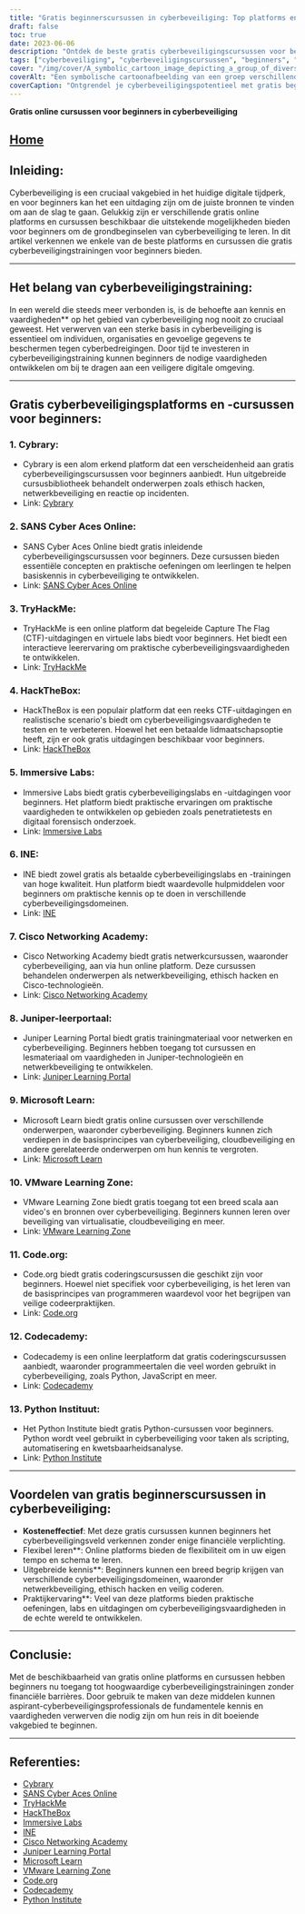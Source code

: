 ```yaml
---
title: "Gratis beginnerscursussen in cyberbeveiliging: Top platforms en trainingen"
draft: false
toc: true
date: 2023-06-06
description: "Ontdek de beste gratis cyberbeveiligingscursussen voor beginners op topplatforms en begin je reis op dit cruciale gebied."
tags: ["cyberbeveiliging", "cyberbeveiligingscursussen", "beginners", "gratis cursussen", "online platforms", "cyberbeveiligingstraining", "leermiddelen", "netwerkbeveiliging", "ethisch hacken", "veilig coderen", "praktische vaardigheden", "praktijkervaring", "cyberbeveiligingsfundamenten", "Cybrary", "SANS Cyber Aces Online", "TryHackMe", "HackTheBox", "Immersieve laboratoria", "INE", "Cisco Netwerk Academie", "Juniper-leerportaal", "Microsoft leren", "VMware-leeromgeving", "Code.org", "Codecademy", "Python Instituut", "kosteneffectief leren", "flexibel leren", "omvangrijke kennis", "praktijkervaring op het gebied van cyberbeveiliging"]
cover: "/img/cover/A_symbolic_cartoon_image_depicting_a_group_of_diverse_indiv.png"
coverAlt: "Een symbolische cartoonafbeelding van een groep verschillende personen in cyberbeveiligingskleding die samen in een schild staan, met binaire codes en slotpictogrammen eromheen, om het belang van eenheid en bescherming in het digitale rijk te benadrukken."
coverCaption: "Ontgrendel je cyberbeveiligingspotentieel met gratis beginnerscursussen!"
---
```


**Gratis online cursussen voor beginners in cyberbeveiliging**

## [Home](/cyber-security-career-playbook-start/)

## Inleiding:
Cyberbeveiliging is een cruciaal vakgebied in het huidige digitale tijdperk, en voor beginners kan het een uitdaging zijn om de juiste bronnen te vinden om aan de slag te gaan. Gelukkig zijn er verschillende gratis online platforms en cursussen beschikbaar die uitstekende mogelijkheden bieden voor beginners om de grondbeginselen van cyberbeveiliging te leren. In dit artikel verkennen we enkele van de beste platforms en cursussen die gratis cyberbeveiligingstrainingen voor beginners bieden.

______

## Het belang van cyberbeveiligingstraining:
In een wereld die steeds meer verbonden is, is de behoefte aan kennis en vaardigheden** op het gebied van cyberbeveiliging nog nooit zo cruciaal geweest. Het verwerven van een sterke basis in cyberbeveiliging is essentieel om individuen, organisaties en gevoelige gegevens te beschermen tegen cyberbedreigingen. Door tijd te investeren in cyberbeveiligingstraining kunnen beginners de nodige vaardigheden ontwikkelen om bij te dragen aan een veiligere digitale omgeving.

______

## Gratis cyberbeveiligingsplatforms en -cursussen voor beginners:

### 1. Cybrary:
- Cybrary is een alom erkend platform dat een verscheidenheid aan gratis cyberbeveiligingscursussen voor beginners aanbiedt. Hun uitgebreide cursusbibliotheek behandelt onderwerpen zoals ethisch hacken, netwerkbeveiliging en reactie op incidenten.
- Link: [Cybrary](https://www.cybrary.it/)

### 2. SANS Cyber Aces Online:
- SANS Cyber Aces Online biedt gratis inleidende cyberbeveiligingscursussen voor beginners. Deze cursussen bieden essentiële concepten en praktische oefeningen om leerlingen te helpen basiskennis in cyberbeveiliging te ontwikkelen.
- Link: [SANS Cyber Aces Online](https://www.cyberaces.org/)

### 3. TryHackMe:
- TryHackMe is een online platform dat begeleide Capture The Flag (CTF)-uitdagingen en virtuele labs biedt voor beginners. Het biedt een interactieve leerervaring om praktische cyberbeveiligingsvaardigheden te ontwikkelen.
- Link: [TryHackMe](https://tryhackme.com/signup?referrer=5f651e437af6815dfbc2ab56)

### 4. HackTheBox:
- HackTheBox is een populair platform dat een reeks CTF-uitdagingen en realistische scenario's biedt om cyberbeveiligingsvaardigheden te testen en te verbeteren. Hoewel het een betaalde lidmaatschapsoptie heeft, zijn er ook gratis uitdagingen beschikbaar voor beginners.
- Link: [HackTheBox](https://www.hackthebox.eu/)

### 5. Immersive Labs:
- Immersive Labs biedt gratis cyberbeveiligingslabs en -uitdagingen voor beginners. Het platform biedt praktische ervaringen om praktische vaardigheden te ontwikkelen op gebieden zoals penetratietests en digitaal forensisch onderzoek.
- Link: [Immersive Labs](https://www.immersivelabs.com/)

### 6. INE:
- INE biedt zowel gratis als betaalde cyberbeveiligingslabs en -trainingen van hoge kwaliteit. Hun platform biedt waardevolle hulpmiddelen voor beginners om praktische kennis op te doen in verschillende cyberbeveiligingsdomeinen.
- Link: [INE](https://ine.com/)

### 7. Cisco Networking Academy:
- Cisco Networking Academy biedt gratis netwerkcursussen, waaronder cyberbeveiliging, aan via hun online platform. Deze cursussen behandelen onderwerpen als netwerkbeveiliging, ethisch hacken en Cisco-technologieën.
- Link: [Cisco Networking Academy](https://www.cisco.com/c/m/en_sg/partners/cisco-networking-academy/index.html)

### 8. Juniper-leerportaal:
- Juniper Learning Portal biedt gratis trainingmateriaal voor netwerken en cyberbeveiliging. Beginners hebben toegang tot cursussen en lesmateriaal om vaardigheden in Juniper-technologieën en netwerkbeveiliging te ontwikkelen.
- Link: [Juniper Learning Portal](https://learningportal.juniper.net/juniper/default.aspx)

### 9. Microsoft Learn:
- Microsoft Learn biedt gratis online cursussen over verschillende onderwerpen, waaronder cyberbeveiliging. Beginners kunnen zich verdiepen in de basisprincipes van cyberbeveiliging, cloudbeveiliging en andere gerelateerde onderwerpen om hun kennis te vergroten.
- Link: [Microsoft Learn](https://docs.microsoft.com/en-us/learn/)

### 10. VMware Learning Zone:
- VMware Learning Zone biedt gratis toegang tot een breed scala aan video's en bronnen over cyberbeveiliging. Beginners kunnen leren over beveiliging van virtualisatie, cloudbeveiliging en meer.
- Link: [VMware Learning Zone](https://www.vmware.com/education-services/learning-zone.html)

### 11. Code.org:
- Code.org biedt gratis coderingscursussen die geschikt zijn voor beginners. Hoewel niet specifiek voor cyberbeveiliging, is het leren van de basisprincipes van programmeren waardevol voor het begrijpen van veilige codeerpraktijken.
- Link: [Code.org](https://studio.code.org/courses)

### 12. Codecademy:
- Codecademy is een online leerplatform dat gratis coderingscursussen aanbiedt, waaronder programmeertalen die veel worden gebruikt in cyberbeveiliging, zoals Python, JavaScript en meer.
- Link: [Codecademy](https://www.codecademy.com/)

### 13. Python Instituut:
- Het Python Institute biedt gratis Python-cursussen voor beginners. Python wordt veel gebruikt in cyberbeveiliging voor taken als scripting, automatisering en kwetsbaarheidsanalyse.
- Link: [Python Institute](https://pythoninstitute.org/)

______

## Voordelen van gratis beginnerscursussen in cyberbeveiliging:
- **Kosteneffectief**: Met deze gratis cursussen kunnen beginners het cyberbeveiligingsveld verkennen zonder enige financiële verplichting.
- Flexibel leren**: Online platforms bieden de flexibiliteit om in uw eigen tempo en schema te leren.
- Uitgebreide kennis**: Beginners kunnen een breed begrip krijgen van verschillende cyberbeveiligingsdomeinen, waaronder netwerkbeveiliging, ethisch hacken en veilig coderen.
- Praktijkervaring**: Veel van deze platforms bieden praktische oefeningen, labs en uitdagingen om cyberbeveiligingsvaardigheden in de echte wereld te ontwikkelen.

______

## Conclusie:
Met de beschikbaarheid van gratis online platforms en cursussen hebben beginners nu toegang tot hoogwaardige cyberbeveiligingstrainingen zonder financiële barrières. Door gebruik te maken van deze middelen kunnen aspirant-cyberbeveiligingsprofessionals de fundamentele kennis en vaardigheden verwerven die nodig zijn om hun reis in dit boeiende vakgebied te beginnen.

______

## Referenties:
- [Cybrary](https://www.cybrary.it/)
- [SANS Cyber Aces Online](https://www.cyberaces.org/)
- [TryHackMe](https://tryhackme.com/signup?referrer=5f651e437af6815dfbc2ab56)
- [HackTheBox](https://www.hackthebox.eu/)
- [Immersive Labs](https://www.immersivelabs.com/)
- [INE](https://ine.com/)
- [Cisco Networking Academy](https://www.cisco.com/c/m/en_sg/partners/cisco-networking-academy/index.html)
- [Juniper Learning Portal](https://learningportal.juniper.net/juniper/default.aspx)
- [Microsoft Learn](https://docs.microsoft.com/en-us/learn/)
- [VMware Learning Zone](https://www.vmware.com/education-services/learning-zone.html)
- [Code.org](https://studio.code.org/courses)
- [Codecademy](https://www.codecademy.com/)
- [Python Institute](https://pythoninstitute.org/)